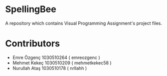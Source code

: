 # SpellingBee
A repository which contains Visual Programming Assignment's project files.

# Contributors
- Emre Özgenç 1030510264 ( emreozgenc )
- Mehmet Kekeç 1030510209 ( mehmetkekec58 )
- Nurullah Ataş 1030510178 ( nrllahh )
